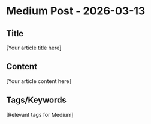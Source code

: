 # Medium Post - 2026-03-13

## Title
[Your article title here]

## Content
[Your article content here]

## Tags/Keywords
[Relevant tags for Medium]
